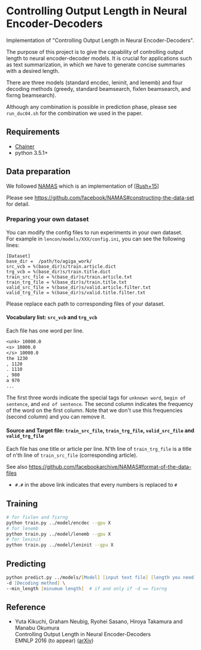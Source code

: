 # Controlling Output Length in Neural Encoder-Decoders

Implementation of "Controlling Output Length in Neural Encoder-Decoders".

The purpose of this project is to give the capability of controlling output length to neural encoder-decoder models.
It is crucial for applications such as text summarization, in which we have to generate concise summaries with a desired length.

There are three models (standard encdec, leninit, and lenemb) and
 four decoding methods (greedy, standard beamsearch, fixlen beamsearch, and fixrng
beamsearch).

Although any combination is possible in prediction phase, please see `run_duc04.sh` for the combination we used in the paper.

## Requirements

- [Chainer](https://github.com/pfnet/chainer)
- python 3.5.1+

## Data preparation

We followed [NAMAS](https://github.com/facebook/NAMAS)
which is an implementation of [\[Rush+15\]](http://www.aclweb.org/anthology/D15-1044)

Please see https://github.com/facebook/NAMAS#constructing-the-data-set for detail.

### Preparing your own dataset

You can modify the config files to run experiments in your own dataset.  
For example in `lencon/models/XXX/config.ini`, you can see the following lines:
```
[Dataset]
base_dir =  /path/to/agiga_work/
src_vcb = %(base_dir)s/train.article.dict
trg_vcb = %(base_dir)s/train.title.dict
train_src_file = %(base_dir)s/train.article.txt
train_trg_file = %(base_dir)s/train.title.txt
valid_src_file = %(base_dir)s/valid.article.filter.txt
valid_trg_file = %(base_dir)s/valid.title.filter.txt
```
Please replace each path to corresponding files of your dataset.


#### Vocabulary list: `src_vcb` and `trg_vcb`
Each file has one word per line.
```txt
<unk> 10000.0
<s> 10000.0
</s> 10000.0
the 1230
, 1120
. 1110
, 980
a 970
...
```

The first three words indicate the special tags for `unknown word`, `begin of sentence`, and `end of sentence`.
The second column indicates the frequency of the word on the first column. 
Note that we don't use this frequencies (second column) and you can remove it.


#### Source and Target file: `train_src_file`, `train_trg_file`, `valid_src_file` and `valid_trg_file`
Each file has one title or article per line.
N'th line of `train_trg_file` is a title of n'th line of `train_src_file` (corresponding article).

See also https://github.com/facebookarchive/NAMAS#format-of-the-data-files
- `#.#` in the above link indicates that every numbers is replaced to `#`




## Training

```zsh
# for fixlen and fixrng
python train.py ../model/encdec --gpu X 
# for lenemb
python train.py ../model/lenemb --gpu X 
# for leninit
python train.py ../model/leninit --gpu X 
```

## Predicting

```zsh
python predict.py ../models/[Model] [input text file] [length you need] \
-d [Decoding method] \
--min_length [minumum length]  # if and only if -d == fixrng
```


## Reference 

+ Yuta Kikuchi, Graham Neubig, Ryohei Sasano, Hiroya Takamura and Manabu Okumura  
Controlling Output Length in Neural Encoder-Decoders  
EMNLP 2016 (to appear)  ([arXiv](https://arxiv.org/abs/1609.09552))
